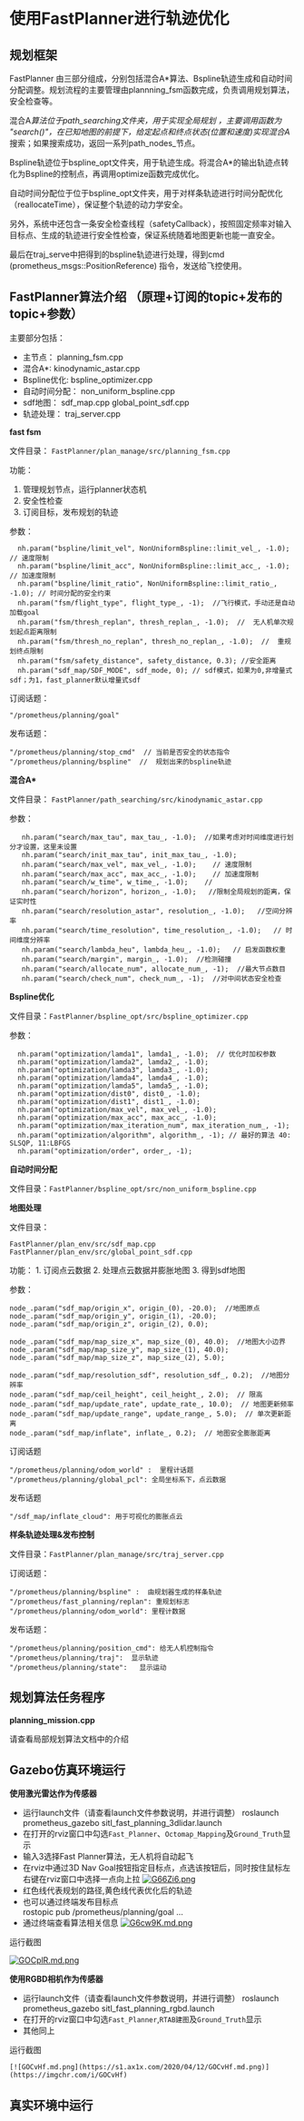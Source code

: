 # 使用FastPlanner进行轨迹优化
  
## 规划框架
FastPlanner 由三部分组成，分别包括混合A*算法、Bspline轨迹生成和自动时间分配调整。规划流程的主要管理由plannning_fsm函数完成，负责调用规划算法，安全检查等。  

混合A*算法位于path_searching文件夹，用于实现全局规划 ，主要调用函数为 "search()"，在已知地图的前提下，给定起点和终点状态(位置和速度)实现混合A*搜索；如果搜索成功，返回一系列path_nodes_节点。

Bspline轨迹位于bspline_opt文件夹，用于轨迹生成。将混合A*的输出轨迹点转化为Bspline的控制点，再调用optimize函数完成优化。

自动时间分配位于位于bspline_opt文件夹，用于对样条轨迹进行时间分配优化（reallocateTime），保证整个轨迹的动力学安全。

另外，系统中还包含一条安全检查线程（safetyCallback），按照固定频率对输入目标点、生成的轨迹进行安全性检查，保证系统随着地图更新也能一直安全。

最后在traj_serve中把得到的bspline轨迹进行处理，得到cmd (prometheus_msgs::PositionReference) 指令，发送给飞控使用。


## FastPlanner算法介绍 （原理+订阅的topic+发布的topic+参数）
主要部分包括：  
 - 主节点： planning_fsm.cpp  
 - 混合A*: kinodynamic_astar.cpp  
 - Bspline优化: bspline_optimizer.cpp
 - 自动时间分配： non_uniform_bspline.cpp
 - sdf地图： sdf_map.cpp     global_point_sdf.cpp
 - 轨迹处理： traj_server.cpp


**fast fsm**  

文件目录： `FastPlanner/plan_manage/src/planning_fsm.cpp `

功能：

1. 管理规划节点，运行planner状态机
2. 安全性检查  
3. 订阅目标，发布规划的轨迹


参数：   

      nh.param("bspline/limit_vel", NonUniformBspline::limit_vel_, -1.0);  // 速度限制  
      nh.param("bspline/limit_acc", NonUniformBspline::limit_acc_, -1.0); // 加速度限制  
      nh.param("bspline/limit_ratio", NonUniformBspline::limit_ratio_, -1.0); // 时间分配的安全约束
      nh.param("fsm/flight_type", flight_type_, -1);  //飞行模式，手动还是自动加载goal  
      nh.param("fsm/thresh_replan", thresh_replan_, -1.0);  //  无人机单次规划起点距离限制  
      nh.param("fsm/thresh_no_replan", thresh_no_replan_, -1.0);  //  重规划终点限制  
      nh.param("fsm/safety_distance", safety_distance, 0.3); //安全距离  
      nh.param("sdf_map/SDF_MODE", sdf_mode, 0); // sdf模式，如果为0,非增量式sdf；为1，fast_planner默认增量式sdf  


订阅话题：

    "/prometheus/planning/goal"


发布话题： 

    "/prometheus/planning/stop_cmd"  // 当前是否安全的状态指令
    "/prometheus/planning/bspline"  //  规划出来的bspline轨迹



**混合A\***  

文件目录： `FastPlanner/path_searching/src/kinodynamic_astar.cpp`

参数：  

       nh.param("search/max_tau", max_tau_, -1.0);  //如果考虑对时间维度进行划分才设置，这里未设置
       nh.param("search/init_max_tau", init_max_tau_, -1.0);  
       nh.param("search/max_vel", max_vel_, -1.0);    // 速度限制
       nh.param("search/max_acc", max_acc_, -1.0);    // 加速度限制
       nh.param("search/w_time", w_time_, -1.0);    //
       nh.param("search/horizon", horizon_, -1.0);   //限制全局规划的距离，保证实时性
       nh.param("search/resolution_astar", resolution_, -1.0);   //空间分辨率
       nh.param("search/time_resolution", time_resolution_, -1.0);   // 时间维度分辨率
       nh.param("search/lambda_heu", lambda_heu_, -1.0);   // 启发函数权重
       nh.param("search/margin", margin_, -1.0);  //检测碰撞
       nh.param("search/allocate_num", allocate_num_, -1);  //最大节点数目
       nh.param("search/check_num", check_num_, -1);  //对中间状态安全检查



**Bspline优化**  

文件目录：`FastPlanner/bspline_opt/src/bspline_optimizer.cpp`

参数：

      nh.param("optimization/lamda1", lamda1_, -1.0);  // 优化时加权参数
      nh.param("optimization/lamda2", lamda2_, -1.0);
      nh.param("optimization/lamda3", lamda3_, -1.0);
      nh.param("optimization/lamda4", lamda4_, -1.0);
      nh.param("optimization/lamda5", lamda5_, -1.0);
      nh.param("optimization/dist0", dist0_, -1.0);
      nh.param("optimization/dist1", dist1_, -1.0);
      nh.param("optimization/max_vel", max_vel_, -1.0);
      nh.param("optimization/max_acc", max_acc_, -1.0);
      nh.param("optimization/max_iteration_num", max_iteration_num_, -1);
      nh.param("optimization/algorithm", algorithm_, -1); // 最好的算法 40: SLSQP, 11:LBFGS
      nh.param("optimization/order", order_, -1); 



**自动时间分配**

文件目录：`FastPlanner/bspline_opt/src/non_uniform_bspline.cpp`


**地图处理**  

文件目录：  

    FastPlanner/plan_env/src/sdf_map.cpp
    FastPlanner/plan_env/src/global_point_sdf.cpp

功能：
    1. 订阅点云数据
    2. 处理点云数据并膨胀地图
    3. 得到sdf地图

参数：  

    node_.param("sdf_map/origin_x", origin_(0), -20.0);  //地图原点
    node_.param("sdf_map/origin_y", origin_(1), -20.0);
    node_.param("sdf_map/origin_z", origin_(2), 0.0);

    node_.param("sdf_map/map_size_x", map_size_(0), 40.0);  //地图大小边界
    node_.param("sdf_map/map_size_y", map_size_(1), 40.0);
    node_.param("sdf_map/map_size_z", map_size_(2), 5.0);

    node_.param("sdf_map/resolution_sdf", resolution_sdf_, 0.2);  //地图分辨率
    node_.param("sdf_map/ceil_height", ceil_height_, 2.0);  // 限高
    node_.param("sdf_map/update_rate", update_rate_, 10.0);  // 地图更新频率
    node_.param("sdf_map/update_range", update_range_, 5.0);  // 单次更新距离
    node_.param("sdf_map/inflate", inflate_, 0.2);  // 地图安全膨胀距离

订阅话题

    "/prometheus/planning/odom_world" :  里程计话题
    "/prometheus/planning/global_pcl": 全局坐标系下，点云数据

发布话题

    "/sdf_map/inflate_cloud": 用于可视化的膨胀点云



**样条轨迹处理&发布控制**    

文件目录：`FastPlanner/plan_manage/src/traj_server.cpp`

订阅话题：  

    "/prometheus/planning/bspline" :  由规划器生成的样条轨迹  
    "/prometheus/fast_planning/replan": 重规划标志  
    "/prometheus/planning/odom_world": 里程计数据  

发布话题：  

    "/prometheus/planning/position_cmd": 给无人机控制指令
    "/prometheus/planning/traj":  显示轨迹
    "/prometheus/planning/state":   显示运动



## 规划算法任务程序
**planning_mission.cpp**

请查看局部规划算法文档中的介绍


## Gazebo仿真环境运行  
  
**使用激光雷达作为传感器**
 - 运行launch文件（请查看launch文件参数说明，并进行调整）
  		roslaunch prometheus_gazebo sitl_fast_planning_3dlidar.launch 
 - 在打开的rviz窗口中勾选`Fast_Planner`、`Octomap_Mapping`及`Ground_Truth`显示
 - 输入3选择Fast Planner算法，无人机将自动起飞
 - 在rviz中通过3D Nav Goal按钮指定目标点，点选该按钮后，同时按住鼠标左右键在rviz窗口中选择一点向上拉
    [![G66Zi6.png](https://s1.ax1x.com/2020/04/07/G66Zi6.png)](https://imgchr.com/i/G66Zi6)
 - 红色线代表规划的路径,黄色线代表优化后的轨迹
 - 也可以通过终端发布目标点  
 		rostopic pub /prometheus/planning/goal ...
 - 通过终端查看算法相关信息
   [![G6cw9K.md.png](https://s1.ax1x.com/2020/04/07/G6cw9K.md.png)](https://imgchr.com/i/G6cw9K)
  
  运行截图
  
  [![GOCplR.md.png](https://s1.ax1x.com/2020/04/12/GOCplR.md.png)](https://imgchr.com/i/GOCplR)
  
**使用RGBD相机作为传感器**
 - 运行launch文件（请查看launch文件参数说明，并进行调整）
  		roslaunch prometheus_gazebo sitl_fast_planning_rgbd.launch 
 - 在打开的rviz窗口中勾选`Fast_Planner`,`RTAB建图`及`Ground_Truth`显示
 - 其他同上
 
 运行截图

	[![GOCvHf.md.png](https://s1.ax1x.com/2020/04/12/GOCvHf.md.png)](https://imgchr.com/i/GOCvHf)
## 真实环境中运行  
  

